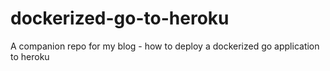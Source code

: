 # dockerized-go-to-heroku
A companion repo for my blog - how to deploy a dockerized go application to heroku
